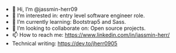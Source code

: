 - 👋 Hi, I’m @jassmin-herr09
- 👀 I’m interested in: entry level software engineer role.
- 🌱 I’m currently learning: Bootstrap5 and Sass. 
- 💞️ I’m looking to collaborate on: Open source projects.
- 📫 How to reach me: https://www.linkedin.com/in/jassmin-herr/
- Technical writing:  https://dev.to/jherr0905

<!---
jassmin-herr09/jassmin-herr09 is a ✨ special ✨ repository because its `README.md` (this file) appears on your GitHub profile.
You can click the Preview link to take a look at your changes.
--->
